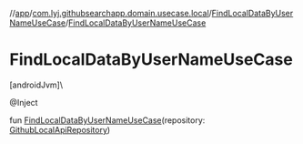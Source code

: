 //[app](../../../index.md)/[com.lyj.githubsearchapp.domain.usecase.local](../index.md)/[FindLocalDataByUserNameUseCase](index.md)/[FindLocalDataByUserNameUseCase](-find-local-data-by-user-name-use-case.md)

# FindLocalDataByUserNameUseCase

[androidJvm]\

@Inject

fun [FindLocalDataByUserNameUseCase](-find-local-data-by-user-name-use-case.md)(repository: [GithubLocalApiRepository](../../com.lyj.githubsearchapp.domain.repository/-github-local-api-repository/index.md))
